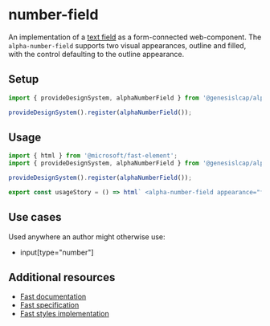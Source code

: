 # number-field

An implementation of a [text field](https://developer.mozilla.org/en-US/docs/Web/HTML/Element/Input/text) as a form-connected web-component. The `alpha-number-field` supports two visual appearances, outline and filled, with the control defaulting to the outline appearance.

## Setup

```ts
import { provideDesignSystem, alphaNumberField } from '@genesislcap/alpha-design-system';

provideDesignSystem().register(alphaNumberField());
```

## Usage

```js preview-story
import { html } from '@microsoft/fast-element';
import { provideDesignSystem, alphaNumberField } from '@genesislcap/alpha-design-system';

provideDesignSystem().register(alphaNumberField());

export const usageStory = () => html` <alpha-number-field appearance="filled" min="0" max="10"></alpha-number-field> `;
```

## Use cases

Used anywhere an author might otherwise use:

- input\[type="number"]

## Additional resources

- [Fast documentation](https://github.com/microsoft/fast/blob/master/packages/web-components/fast-foundation/src/number-field/README.md)
- [Fast specification](https://github.com/microsoft/fast/blob/master/packages/web-components/fast-foundation/src/number-field/number-field.spec.md)
- [Fast styles implementation](https://github.com/microsoft/fast/blob/master/packages/web-components/fast-components/src/number-field/number-field.styles.ts)

